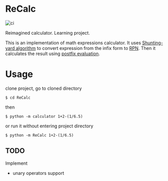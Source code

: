 # ReCalc
![ci](https://github.com/LilacRapture/ReCalc/workflows/ci/badge.svg?branch=master)

Reimagined calculator.
Learning project.

This is an implementation of math expressions calculator.
It uses [Shunting-yard algorithm](https://en.wikipedia.org/wiki/Shunting-yard_algorithm) to convert expression from the infix form to [RPN](https://en.wikipedia.org/wiki/Reverse_Polish_notation). Then it calculates the result using [postfix evaluation](https://en.wikipedia.org/wiki/Reverse_Polish_notation#Postfix_evaluation_algorithm).

# Usage

clone project, go to cloned directory

`$ cd ReCalc`

then

`$ python -m calculator 1+2-(1/6.5)`

or run it without entering project directory

`$ python -m ReCalc 1+2-(1/6.5)`

## TODO
Implement
* unary operators support
